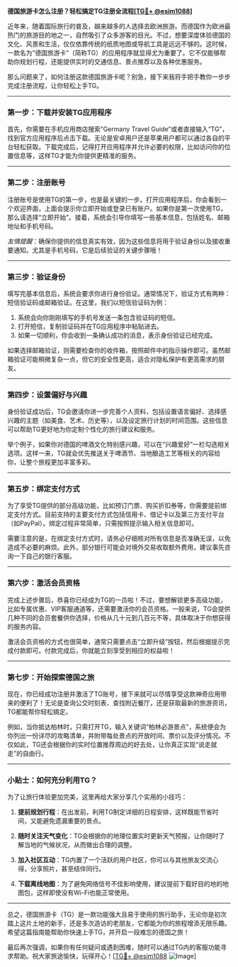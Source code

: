**德国旅游卡怎么注册？轻松搞定TG注册全流程[[TG💪+ @esim1088](https://t.me/s/esim1088)]**

近年来，随着国际旅行的普及，越来越多的人选择去欧洲旅游。而德国作为欧洲最热门的旅游目的地之一，自然吸引了众多游客的目光。不过，想要深度体验德国的文化、风景和生活，仅仅依靠传统的纸质地图或导航工具是远远不够的。这时候，一款名为“德国旅游卡”（简称TG）的应用程序就显得尤为重要了。它不仅能够帮助你规划行程，还能提供实时的交通信息、景点推荐以及各种优惠服务。

那么问题来了，如何注册这款德国旅游卡呢？别急，接下来我将手把手教你一步步完成注册流程，让你轻松上手TG。

---

### **第一步：下载并安装TG应用程序**

首先，你需要在手机应用商店搜索“Germany Travel Guide”或者直接输入“TG”，找到官方应用程序后点击下载。无论是安卓用户还是苹果用户都可以通过各自的平台轻松获取。下载完成后，记得打开应用程序并允许必要的权限，比如访问你的位置信息等，这样TG才能为你提供更精准的服务。

---

### **第二步：注册账号**

注册账号是使用TG的第一步，也是最关键的一步。打开应用程序后，你会看到一个欢迎界面，上面会提示你立即开始或登录已有账户。如果你是第一次使用TG，那么请选择“立即开始”。接着，系统会引导你填写一些基本信息，包括姓名、邮箱地址和手机号码。

*友情提醒*：确保你提供的信息真实有效，因为这些信息将用于验证身份以及接收重要通知。尤其是手机号码，它是后续验证的关键步骤哦！

---

### **第三步：验证身份**

填写完基本信息后，系统会要求你进行身份验证。通常情况下，验证方式有两种：短信验证码或邮箱验证。在这里，我们以短信验证码为例：

1. 系统会向你刚刚填写的手机号发送一条包含验证码的短信。
2. 打开短信，复制验证码并在TG应用程序中粘贴进去。
3. 如果一切顺利，你会收到一条确认成功的消息，表示身份验证已经完成。

如果选择邮箱验证，则需要检查你的收件箱，按照邮件中的指示操作即可。虽然邮箱验证可能稍微复杂一点，但它的安全性更高，适合对隐私保护有更高需求的朋友。

---

### **第四步：设置偏好与兴趣**

身份验证成功后，TG会邀请你进一步完善个人资料，包括设置语言偏好、选择感兴趣的主题（如美食、艺术、历史等），以及设定旅行计划的时间范围。这些信息可以帮助TG更好地为你定制个性化的旅行建议和服务。

举个例子，如果你对德国的啤酒文化特别感兴趣，可以在“兴趣爱好”一栏勾选相关选项。这样一来，TG就会优先推送关于啤酒节、当地酿造工艺等相关的内容给你，让整个旅程更加丰富多彩。

---

### **第五步：绑定支付方式**

为了享受TG提供的部分高级功能，比如预订门票、购买折扣券等，你需要提前绑定支付方式。目前支持的主要支付方式包括信用卡、借记卡以及第三方支付平台（如PayPal）。绑定过程非常简单，只需按照提示输入相关信息即可。

需要注意的是，在绑定支付方式时，请务必仔细核对所有信息是否准确无误，以免造成不必要的麻烦。此外，部分银行可能会对境外交易收取额外费用，建议事先咨询一下自己的银行客服。

---

### **第六步：激活会员资格**

完成上述步骤后，恭喜你已经成为TG的一员啦！不过，要想解锁更多高级功能，比如专属优惠、VIP客服通道等，还需要激活你的会员资格。一般来说，TG会提供几种不同的会员套餐供你选择，价格从几十元到几百元不等，具体取决于你想获得的服务内容。

激活会员资格的方式也很简单，通常只需要点击“立即升级”按钮，然后根据提示完成付款即可。付款完成后，你就能立刻享受到相应的权益啦！

---

### **第七步：开始探索德国之旅**

现在，你已经成功注册并激活了TG账号，接下来就可以尽情享受这款神奇应用带来的便利了！无论是查询公交时刻表、查找附近餐厅，还是获取最新的旅游资讯，TG都能帮你轻松搞定。

例如，当你抵达柏林时，只需打开TG，输入关键词“柏林必游景点”，系统便会为你列出一份详尽的攻略清单，并附带每处景点的开放时间、票价以及评分情况。不仅如此，TG还会根据你的实时位置推荐周边的好去处，让你真正实现“说走就走”的自由行。

---

### **小贴士：如何充分利用TG？**

为了让旅行体验更加完美，这里再给大家分享几个实用的小技巧：

1. **提前规划行程**：在出发前，利用TG制定详细的日程安排，这样既能节省时间，又能避免遗漏重要的景点。
   
2. **随时关注天气变化**：TG会根据你的地理位置实时更新天气预报，让你随时了解当地的气候状况，从而做出合理的调整。

3. **加入社区互动**：TG内置了一个活跃的用户社区，你可以与其他旅友交流心得，分享照片，甚至结伴同行。

4. **下载离线地图**：为了避免网络信号不佳影响使用，建议提前下载好目的地的地图包，这样即使没有Wi-Fi也能正常使用。

---

总之，德国旅游卡（TG）是一款功能强大且易于使用的旅行助手，无论你是初次踏上这片土地的新手，还是多次造访的老朋友，它都能为你的旅程增添无限乐趣。希望这篇指南能帮助你快速上手TG，并开启一段难忘的德国之旅！

最后再次强调，如果你有任何疑问或遇到困难，随时可以通过TG内的客服功能寻求帮助。祝大家旅途愉快，玩得开心！[[TG💪+ @esim1088](https://t.me/s/esim1088) ![Image](https://i.postimg.cc/4NQfJmqS/Snipaste-2025-05-13-00-14-12.png)]
